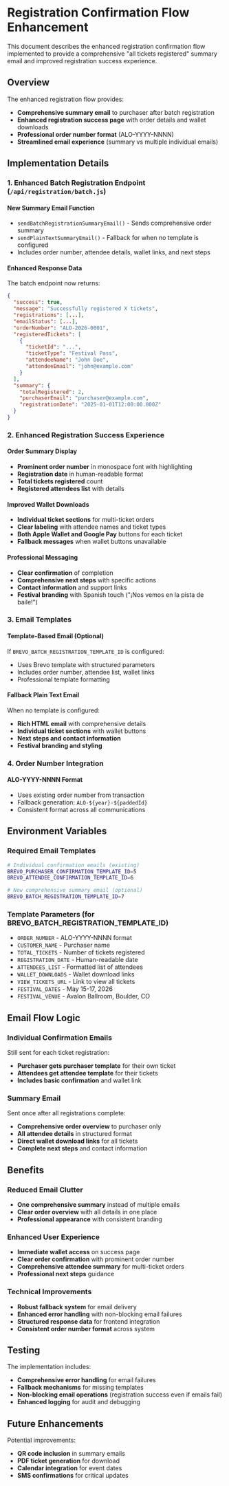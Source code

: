 # Registration Confirmation Flow Enhancement

This document describes the enhanced registration confirmation flow implemented to provide a comprehensive "all tickets registered" summary email and improved registration success experience.

## Overview

The enhanced registration flow provides:

- **Comprehensive summary email** to purchaser after batch registration
- **Enhanced registration success page** with order details and wallet downloads
- **Professional order number format** (ALO-YYYY-NNNN)
- **Streamlined email experience** (summary vs multiple individual emails)

## Implementation Details

### 1. Enhanced Batch Registration Endpoint (`/api/registration/batch.js`)

#### New Summary Email Function

- `sendBatchRegistrationSummaryEmail()` - Sends comprehensive order summary
- `sendPlainTextSummaryEmail()` - Fallback for when no template is configured
- Includes order number, attendee details, wallet links, and next steps

#### Enhanced Response Data

The batch endpoint now returns:

```json
{
  "success": true,
  "message": "Successfully registered X tickets",
  "registrations": [...],
  "emailStatus": [...],
  "orderNumber": "ALO-2026-0001",
  "registeredTickets": [
    {
      "ticketId": "...",
      "ticketType": "Festival Pass",
      "attendeeName": "John Doe",
      "attendeeEmail": "john@example.com"
    }
  ],
  "summary": {
    "totalRegistered": 2,
    "purchaserEmail": "purchaser@example.com",
    "registrationDate": "2025-01-01T12:00:00.000Z"
  }
}
```

### 2. Enhanced Registration Success Experience

#### Order Summary Display

- **Prominent order number** in monospace font with highlighting
- **Registration date** in human-readable format
- **Total tickets registered** count
- **Registered attendees list** with details

#### Improved Wallet Downloads

- **Individual ticket sections** for multi-ticket orders
- **Clear labeling** with attendee names and ticket types
- **Both Apple Wallet and Google Pay** buttons for each ticket
- **Fallback messages** when wallet buttons unavailable

#### Professional Messaging

- **Clear confirmation** of completion
- **Comprehensive next steps** with specific actions
- **Contact information** and support links
- **Festival branding** with Spanish touch ("¡Nos vemos en la pista de baile!")

### 3. Email Templates

#### Template-Based Email (Optional)

If `BREVO_BATCH_REGISTRATION_TEMPLATE_ID` is configured:

- Uses Brevo template with structured parameters
- Includes order number, attendee list, wallet links
- Professional template formatting

#### Fallback Plain Text Email

When no template is configured:

- **Rich HTML email** with comprehensive details
- **Individual ticket sections** with wallet buttons
- **Next steps and contact information**
- **Festival branding and styling**

### 4. Order Number Integration

#### ALO-YYYY-NNNN Format

- Uses existing order number from transaction
- Fallback generation: `ALO-${year}-${paddedId}`
- Consistent format across all communications

## Environment Variables

### Required Email Templates

```bash
# Individual confirmation emails (existing)
BREVO_PURCHASER_CONFIRMATION_TEMPLATE_ID=5
BREVO_ATTENDEE_CONFIRMATION_TEMPLATE_ID=6

# New comprehensive summary email (optional)
BREVO_BATCH_REGISTRATION_TEMPLATE_ID=7
```

### Template Parameters (for BREVO_BATCH_REGISTRATION_TEMPLATE_ID)

- `ORDER_NUMBER` - ALO-YYYY-NNNN format
- `CUSTOMER_NAME` - Purchaser name
- `TOTAL_TICKETS` - Number of tickets registered
- `REGISTRATION_DATE` - Human-readable date
- `ATTENDEES_LIST` - Formatted list of attendees
- `WALLET_DOWNLOADS` - Wallet download links
- `VIEW_TICKETS_URL` - Link to view all tickets
- `FESTIVAL_DATES` - May 15-17, 2026
- `FESTIVAL_VENUE` - Avalon Ballroom, Boulder, CO

## Email Flow Logic

### Individual Confirmation Emails

Still sent for each ticket registration:

- **Purchaser gets purchaser template** for their own ticket
- **Attendees get attendee template** for their tickets
- **Includes basic confirmation** and wallet link

### Summary Email

Sent once after all registrations complete:

- **Comprehensive order overview** to purchaser only
- **All attendee details** in structured format
- **Direct wallet download links** for all tickets
- **Complete next steps** and contact information

## Benefits

### Reduced Email Clutter

- **One comprehensive summary** instead of multiple emails
- **Clear order overview** with all details in one place
- **Professional appearance** with consistent branding

### Enhanced User Experience

- **Immediate wallet access** on success page
- **Clear order confirmation** with prominent order number
- **Comprehensive attendee summary** for multi-ticket orders
- **Professional next steps** guidance

### Technical Improvements

- **Robust fallback system** for email delivery
- **Enhanced error handling** with non-blocking email failures
- **Structured response data** for frontend integration
- **Consistent order number format** across system

## Testing

The implementation includes:

- **Comprehensive error handling** for email failures
- **Fallback mechanisms** for missing templates
- **Non-blocking email operations** (registration success even if emails fail)
- **Enhanced logging** for audit and debugging

## Future Enhancements

Potential improvements:

- **QR code inclusion** in summary emails
- **PDF ticket generation** for download
- **Calendar integration** for event dates
- **SMS confirmations** for critical updates